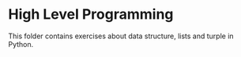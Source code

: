 # High Level Programming

This folder contains exercises about data structure, lists and turple in Python.
